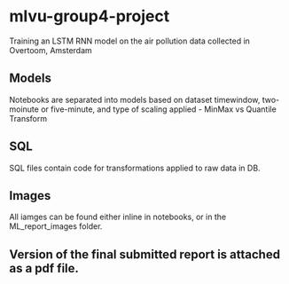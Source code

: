 # mlvu-group4-project
Training an LSTM RNN model on the air pollution data collected in Overtoom, Amsterdam

## Models

Notebooks are separated into models based on dataset timewindow, two-moinute or five-minute, and type of scaling applied - MinMax vs Quantile Transform

## SQL

SQL files contain code for transformations applied to raw data in DB.

## Images

All iamges can be found either inline in notebooks, or in the ML_report_images folder.

## Version of the final submitted report is attached as a pdf file.